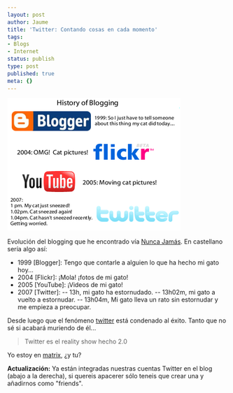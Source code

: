 ```yaml
---
layout: post
author: Jaume
title: 'Twitter: Contando cosas en cada momento'
tags:
- Blogs
- Internet
status: publish
type: post
published: true
meta: {}
---
```

<img src="../images_posts/twitter_evolution.png" alt="evolución Twitter">

Evolución del blogging que he encontrado vía <a href="http://www.nuncajamas.com/">Nunca Jamás</a>. En castellano sería algo así:

- 1999 [Blogger]: Tengo que contarle a alguien lo que ha hecho mi gato hoy...
- 2004 [Flickr]: ¡Mola! ¡fotos de mi gato!
- 2005 [YouTube]: ¡Videos de mi gato!
- 2007 [Twitter]:
-- 13h, mi gato ha estornudado.
-- 13h02m, mi gato a vuelto a estornudar.
-- 13h04m, Mi gato lleva un rato sin estornudar y me empieza a preocupar.

Desde luego que el fenómeno <a href="http://www.twitter.com">twitter</a> está condenado al éxito. Tanto que no sé si acabará muriendo de él...

<blockquote>Twitter es el reality show hecho 2.0</blockquote>

Yo estoy en <a href="http://twitter.com/ryf">matrix</a>, ¿y tu?

<strong>Actualización:</strong> Ya están integradas nuestras cuentas Twitter en el blog (abajo a la derecha), si quereis apacerer sólo teneis que crear una y añadirnos como "friends".
